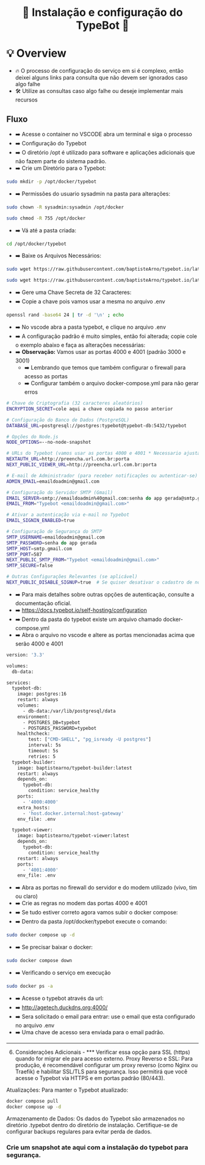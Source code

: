 <h1 align="center">🚀 Instalação e configuração do TypeBot 🚀</h1> 

# 💡 Overview

- 🔥 O processo de configuração do serviço em si é complexo, então deixei alguns links para consulta que não devem ser ignorados caso algo falhe
- 🛠️ Utilize as consultas caso algo falhe ou deseje implementar mais recursos




## Fluxo

- ➡️ Acesse o container no VSCODE abra um terminal e siga o processo
- ➡️ Configuração do Typebot
- ➡️ O diretório /opt é utilizado para software e aplicações adicionais que não fazem parte do sistema padrão. 
- ➡️ Crie um Diretório para o Typebot: 

``` bash
sudo mkdir -p /opt/docker/typebot
```

- ➡️ Permissões do usuario sysadmin na pasta para alterações:

```bash
sudo chown -R sysadmin:sysadmin /opt/docker
```

```bash
sudo chmod -R 755 /opt/docker
```


- ➡️ Vá até a pasta criada:

``` bash
cd /opt/docker/typebot
```

- ➡️ Baixe os Arquivos Necessários:

```bash
sudo wget https://raw.githubusercontent.com/baptisteArno/typebot.io/latest/docker-compose.yml
```
```bash
sudo wget https://raw.githubusercontent.com/baptisteArno/typebot.io/latest/.env.example -O .env
```

- ➡️ Gere uma Chave Secreta de 32 Caracteres:
- ➡️ Copie a chave pois vamos usar a mesma no arquivo .env

```bash
openssl rand -base64 24 | tr -d '\n' ; echo
```

- ➡️ No vscode abra a pasta typebot, e clique no arquivo .env
- ➡️ A configuração padrão é muito simples, então foi alterada; copie cole o exemplo abaixo e faça as alterações necessárias:
- ➡️ **Observação:** Vamos usar as portas 4000 e 4001 (padrão 3000 e 3001)
    - ➡️ Lembrando que temos que também configurar o firewall para acesso as portas
    - ➡️ Configurar também o arquivo docker-compose.yml para não gerar erros



```bash
# Chave de Criptografia (32 caracteres aleatórios)
ENCRYPTION_SECRET=cole aqui a chave copiada no passo anterior

# Configuração do Banco de Dados (PostgreSQL)
DATABASE_URL=postgresql://postgres:typebot@typebot-db:5432/typebot

# Opções do Node.js
NODE_OPTIONS=--no-node-snapshot

# URLs do Typebot (vamos usar as portas 4000 e 4001 * Necessario ajustar o firewall)
NEXTAUTH_URL=http://preencha.url.com.br:porta
NEXT_PUBLIC_VIEWER_URL=http://preencha.url.com.br:porta

# E-mail de Administrador (para receber notificações ou autenticar-se)
ADMIN_EMAIL=emaildoadmin@gmail.com

# Configuração do Servidor SMTP (Gmail)
EMAIL_SERVER=smtp://emaildoadmin%40gmail.com:senha do app gerada@smtp.gmail.com:587
EMAIL_FROM="Typebot <emaildoadmin@gmail.com>"

# Ativar a autenticação via e-mail no Typebot
EMAIL_SIGNIN_ENABLED=true

# Configuração de Segurança do SMTP
SMTP_USERNAME=emaildoadmin@gmail.com
SMTP_PASSWORD=senha do app gerada
SMTP_HOST=smtp.gmail.com
SMTP_PORT=587
NEXT_PUBLIC_SMTP_FROM="Typebot <emaildoadmin@gmail.com>"
SMTP_SECURE=false

# Outras Configurações Relevantes (se aplicável)
NEXT_PUBLIC_DISABLE_SIGNUP=true  # Se quiser desativar o cadastro de novos usuários
```

- ➡️ Para mais detalhes sobre outras opções de autenticação, consulte a documentação oficial.
- ➡️ https://docs.typebot.io/self-hosting/configuration
- ➡️ Dentro da pasta do typebot existe um arquivo chamado docker-compose.yml
- ➡️ Abra o arquivo no vscode e altere as portas mencionadas acima que serão 4000 e 4001

```bash
version: '3.3'

volumes:
  db-data:

services:
  typebot-db:
    image: postgres:16
    restart: always
    volumes:
      - db-data:/var/lib/postgresql/data
    environment:
      - POSTGRES_DB=typebot
      - POSTGRES_PASSWORD=typebot
    healthcheck:
        test: ["CMD-SHELL", "pg_isready -U postgres"]
        interval: 5s
        timeout: 5s
        retries: 5
  typebot-builder:
    image: baptistearno/typebot-builder:latest
    restart: always
    depends_on:
      typebot-db:
        condition: service_healthy
    ports:
      - '4000:4000'
    extra_hosts:
      - 'host.docker.internal:host-gateway'
    env_file: .env

  typebot-viewer:
    image: baptistearno/typebot-viewer:latest
    depends_on:
      typebot-db:
        condition: service_healthy
    restart: always
    ports:
      - '4001:4000'
    env_file: .env
```

- ➡️ Abra as portas no firewall do servidor e do modem utilizado (vivo, tim ou claro)
- ➡️ Crie as regras no modem das portas 4000 e 4001
- ➡️ Se tudo estiver correto agora vamos subir o docker compose:
- ➡️ Dentro da pasta /opt/docker/typebot execute o comando:

```bash
sudo docker compose up -d
```

- ➡️ Se precisar baixar o docker:

```bash
sudo docker compose down
```

- ➡️ Verificando o serviço em execução

```bash
sudo docker ps -a
```

- ➡️ Acesse o typebot através da url:
- ➡️ http://agetech.duckdns.org:4000/
- ➡️ Sera solicitado o email para entrar: use o email que esta configurado no arquivo .env
- ➡️ Uma chave de acesso sera enviada para o email padrão.



---

6. Considerações Adicionais - *** Verificar essa opção para SSL (https) quando for migrar ele para acesso externo.
Proxy Reverso e SSL: Para produção, é recomendável configurar um proxy reverso (como Nginx ou Traefik) e habilitar SSL/TLS para segurança. Isso permitirá que você acesse o Typebot via HTTPS e em portas padrão (80/443).

Atualizações: Para manter o Typebot atualizado:

```bash
docker compose pull
docker compose up -d
```

Armazenamento de Dados: Os dados do Typebot são armazenados no diretório .typebot dentro do diretório de instalação. Certifique-se de configurar backups regulares para evitar perda de dados.


### Crie um snapshot ate aqui com a instalação do typebot para segurança.